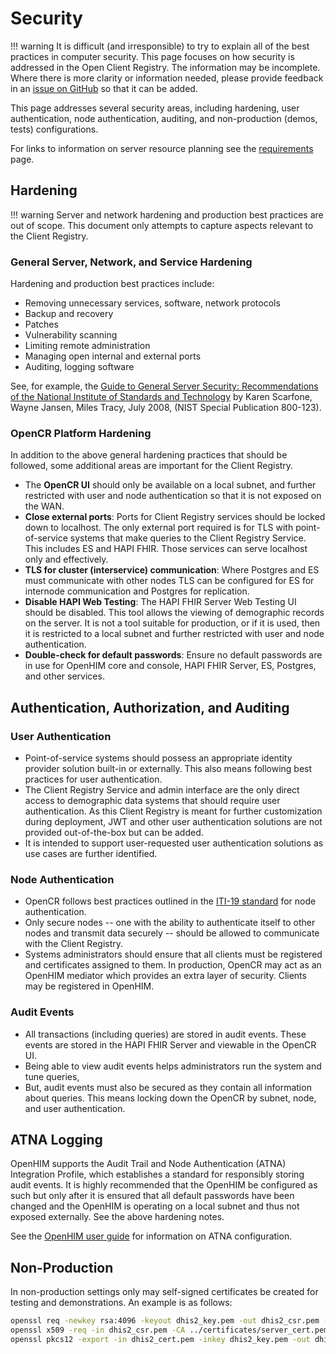 # Security

!!! warning
    It is difficult (and irresponsible) to try to explain all of the best practices in computer security. This page focuses on how security is addressed in the Open Client Registry. The information may be incomplete. Where there is more clarity or information needed, please provide feedback in an [issue on GitHub](https://github.com/intrahealth/client-registry/issues/new) so that it can be added.


This page addresses several security areas, including hardening, user authentication, node authentication, auditing, and non-production (demos, tests) configurations.

For links to information on server resource planning see the [requirements](requirements.md) page.

## Hardening

!!! warning
    Server and network hardening and production best practices are out of scope. This document only attempts to capture aspects relevant to the Client Registry.

### General Server, Network, and Service Hardening

Hardening and production best practices include:

* Removing unnecessary services, software, network protocols
* Backup and recovery
* Patches
* Vulnerability scanning
* Limiting remote administration
* Managing open internal and external ports
* Auditing, logging software

See, for example, the [Guide to General Server Security: Recommendations of the National Institute of Standards and Technology](https://nvlpubs.nist.gov/nistpubs/Legacy/SP/nistspecialpublication800-123.pdf) by Karen Scarfone, Wayne Jansen, Miles Tracy, July 2008, (NIST Special Publication 800-123).

### OpenCR Platform Hardening

In addition to the above general hardening practices that should be followed, some additional areas are important for the Client Registry.

* The **OpenCR UI** should only be available on a local subnet, and further restricted with user and node authentication so that it is not exposed on the WAN.
* **Close external ports**: Ports for Client Registry services should be locked down to localhost. The only external port required is for TLS with point-of-service systems that make queries to the Client Registry Service. This includes ES and HAPI FHIR. Those services can serve localhost only and effectively. 
* **TLS for cluster (interservice) communication**: Where Postgres and ES must communicate with other nodes TLS can be configured for ES for internode communication and Postgres for replication.
* **Disable HAPI Web Testing**: The HAPI FHIR Server Web Testing UI should be disabled. This tool allows the viewing of demographic records on the server. It is not a tool suitable for production, or if it is used, then it is restricted to a local subnet and further restricted with user and node authentication.
* **Double-check for default passwords**: Ensure no default passwords are in use for OpenHIM core and console, HAPI FHIR Server, ES, Postgres, and other services.

## Authentication, Authorization, and Auditing

### User Authentication

* Point-of-service systems should possess an appropriate identity provider solution built-in or externally. This also means following best practices for user authentication. 
* The Client Registry Service and admin interface are the only direct access to demographic data systems that should require user authentication. As this Client Registry is meant for further customization during deployment, JWT and other user authentication solutions are not provided out-of-the-box but can be added.
* It is intended to support user-requested user authentication solutions as use cases are further identified.

### Node Authentication

* OpenCR follows best practices outlined in the [ITI-19 standard](https://www.ihe.net/uploadedFiles/Documents/ITI/IHE_ITI_TF_Vol2a.pdf) for node authentication. 
* Only secure nodes -- one with the ability to authenticate itself to other nodes and transmit data securely -- should be allowed to communicate with the Client Registry.
* Systems administrators should ensure that all clients must be registered and certificates assigned to them. In production, OpenCR may act as an OpenHIM mediator which provides an extra layer of security. Clients may be registered in OpenHIM.

### Audit Events

* All transactions (including queries) are stored in audit events. These events are stored in the HAPI FHIR Server and viewable in the OpenCR UI. 
* Being able to view audit events helps administrators run the system and tune queries,
* But, audit events must also be secured as they contain all information about queries. This means locking down the OpenCR by subnet, node, and user authentication.

## ATNA Logging

OpenHIM supports the Audit Trail and Node Authentication (ATNA) Integration Profile, which establishes a standard for responsibly storing audit events. It is highly recommended that the OpenHIM be configured as such but only after it is ensured that all default passwords have been changed and the OpenHIM is operating on a local subnet and thus not exposed externally. See the above hardening notes.

See the [OpenHIM user guide](https://openhim.readthedocs.io/en/latest/user-guide/auditing.html) for information on ATNA configuration.

## Non-Production

In non-production settings only may self-signed certificates be created for testing and demonstrations. An example is as follows:
```sh
openssl req -newkey rsa:4096 -keyout dhis2_key.pem -out dhis2_csr.pem -nodes -days 365 -subj "/CN=dhis2"
openssl x509 -req -in dhis2_csr.pem -CA ../certificates/server_cert.pem -CAkey ../certificates/server_key.pem -out dhis2_cert.pem -set_serial 01 -days 36500
openssl pkcs12 -export -in dhis2_cert.pem -inkey dhis2_key.pem -out dhis2.p12
```

